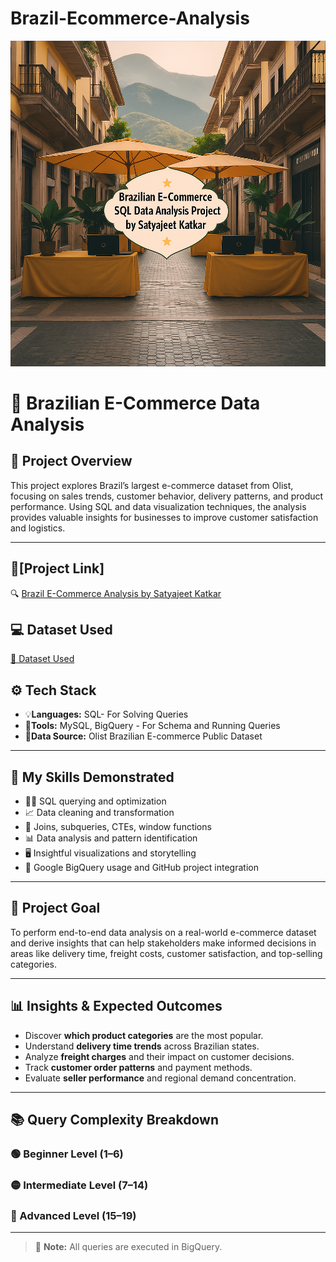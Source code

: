 # Brazil-Ecommerce-Analysis
<!-- Banner Image -->
![Project Banner](https://github.com/jeet787/Brazil-Ecommerce-Analysis/blob/main/Banner%20Image.png)

# 🛒 Brazilian E-Commerce Data Analysis

## 📌 Project Overview

This project explores Brazil’s largest e-commerce dataset from Olist, focusing on sales trends, customer behavior, delivery patterns, and product performance. Using SQL and data visualization techniques, the analysis provides valuable insights for businesses to improve customer satisfaction and logistics.

---
## 🔗[Project Link]

🔍 [Brazil E-Commerce Analysis by Satyajeet Katkar](https://console.cloud.google.com/bigquery?sq=874334219759:8b2252cdf98d45b7a730a22ad1273999)

## 💻 Dataset Used
<a href="https://github.com/jeet787/Brazil-Ecommerce-Analysis/blob/main/brazilian_ecommerce_dataset.sql">📄 Dataset Used</a>

## ⚙️ Tech Stack

- :bulb:**Languages:** SQL- For Solving Queries
- :wrench:**Tools:** MySQL, BigQuery - For Schema and Running Queries
- :minidisc:**Data Source:** Olist Brazilian E-commerce Public Dataset

---

## 💼 My Skills Demonstrated

- :man_technologist: SQL querying and optimization  
- :chart_with_upwards_trend: Data cleaning and transformation  
- 📖 Joins, subqueries, CTEs, window functions  
- :bar_chart: Data analysis and pattern identification  
- 🖥️ Insightful visualizations and storytelling  
- 📔 Google BigQuery usage and GitHub project integration  

---

## 🎯 Project Goal

To perform end-to-end data analysis on a real-world e-commerce dataset and derive insights that can help stakeholders make informed decisions in areas like delivery time, freight costs, customer satisfaction, and top-selling categories.

---

## 📊 Insights & Expected Outcomes

- Discover **which product categories** are the most popular.
- Understand **delivery time trends** across Brazilian states.
- Analyze **freight charges** and their impact on customer decisions.
- Track **customer order patterns** and payment methods.
- Evaluate **seller performance** and regional demand concentration.

---

## 📚 Query Complexity Breakdown

### 🟢 Beginner Level (1–6)
### 🟡 Intermediate Level (7–14)
### 🔴 Advanced Level (15–19)


---

> 📘 **Note:** All queries are executed in BigQuery.
